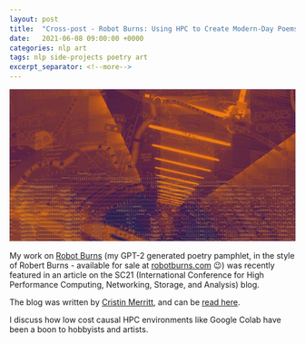 ```yaml
---
layout: post
title:  "Cross-post - Robot Burns: Using HPC to Create Modern-Day Poems Inspired by 18th Century Master"
date:   2021-06-08 09:00:00 +0000
categories: nlp art
tags: nlp side-projects poetry art
excerpt_separator: <!--more-->
---
```


![](/assets/robot_burns/cut_cess.jpg)

My work on [Robot Burns](https://www.robotburns.com/) (my GPT-2 generated poetry pamphlet, in the style of Robert Burns - available for sale at [robotburns.com](https://www.robotburns.com/) 😉) was recently featured in an article on the SC21 (International Conference for High Performance Computing, Networking, Storage, and Analysis) blog.

The blog was written by [Cristin Merritt](https://sc21.supercomputing.org/author/cristin-merritt/), and can be [read here](https://sc21.supercomputing.org/2021/06/08/robot-burns-using-hpc-to-create-modern-day-poems-inspired-by-18th-century-master/).

I discuss how low cost causal HPC environments like Google Colab have been a boon to hobbyists and artists.

<!--more-->

